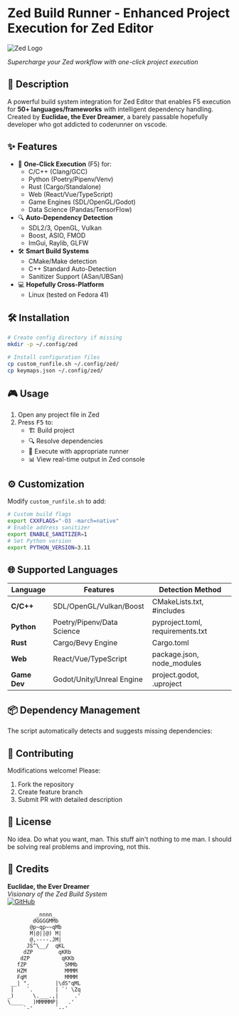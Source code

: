 # Zed Build Runner - Enhanced Project Execution for Zed Editor

![Zed Logo]([https://zed.dev/static/images/zed_logo.png](https://zed.dev/_next/static/media/logo_wordmark_white_bigger.2c31c722.png)) 

*Supercharge your Zed workflow with one-click project execution*

## 📖 Description
A powerful build system integration for Zed Editor that enables F5 execution for **50+ languages/frameworks** with intelligent dependency handling. Created by **Euclidae, the Ever Dreamer**, a barely passable hopefully developer who got addicted to coderunner on vscode.

## ✨ Features
- 🚀 **One-Click Execution** (F5) for:
  - C/C++ (Clang/GCC)
  - Python (Poetry/Pipenv/Venv)
  - Rust (Cargo/Standalone)
  - Web (React/Vue/TypeScript)
  - Game Engines (SDL/OpenGL/Godot)
  - Data Science (Pandas/TensorFlow)
- 🔍 **Auto-Dependency Detection**
  - SDL2/3, OpenGL, Vulkan
  - Boost, ASIO, FMOD
  - ImGui, Raylib, GLFW
- 🛠 **Smart Build Systems**
  - CMake/Make detection
  - C++ Standard Auto-Detection
  - Sanitizer Support (ASan/UBSan)
- 💻 **Hopefully Cross-Platform**
  - Linux (tested on Fedora 41)

## 🛠 Installation
```bash
# Create config directory if missing
mkdir -p ~/.config/zed

# Install configuration files
cp custom_runfile.sh ~/.config/zed/
cp keymaps.json ~/.config/zed/
```

## 🎮 Usage
1. Open any project file in Zed
2. Press <kbd>F5</kbd> to:
   - 🏗 Build project
   - 🔍 Resolve dependencies
   - 🚀 Execute with appropriate runner
   - 📊 View real-time output in Zed console

## ⚙️ Customization
Modify `custom_runfile.sh` to add:
```bash
# Custom build flags
export CXXFLAGS="-O3 -march=native"
# Enable address sanitizer
export ENABLE_SANITIZER=1
# Set Python version
export PYTHON_VERSION=3.11
```

## 🌐 Supported Languages
| Language       | Features                              | Detection Method               |
|----------------|---------------------------------------|---------------------------------|
| **C/C++**      | SDL/OpenGL/Vulkan/Boost               | CMakeLists.txt, #includes       |
| **Python**     | Poetry/Pipenv/Data Science            | pyproject.toml, requirements.txt|
| **Rust**       | Cargo/Bevy Engine                     | Cargo.toml                      |
| **Web**        | React/Vue/TypeScript                  | package.json, node_modules      |
| **Game Dev**   | Godot/Unity/Unreal Engine             | project.godot, .uproject        |

## 📦 Dependency Management
The script automatically detects and suggests missing dependencies:

## 🤝 Contributing
Modifications welcome! Please:
1. Fork the repository
2. Create feature branch
3. Submit PR with detailed description

## 📜 License
No idea. Do what you want, man. This stuff ain't nothing to me man. I should be solving real problems and improving, not this.

## 🌟 Credits
**Euclidae, the Ever Dreamer**  
*Visionary of the Zed Build System*  
[![GitHub](https://img.shields.io/badge/GitHub-Euclidae-blue)](https://github.com/euclidae)

```ascii-art
         _nnnn_                 
        dGGGGMMb   
       @p~qp~~qMb  
       M|@||@) M|  
       @,----.JM|   
      JS^\__/  qKL
     dZP        qKRb
    dZP          qKKb
   fZP            SMMb
   HZM            MMMM
   FqM            MMMM
 __| ".        |\dS"qML
 |    `.       | `' \Zq
_)      \.___.,|     .'
\____   )MMMMMP|   .'
     `-'       `--' 
```

